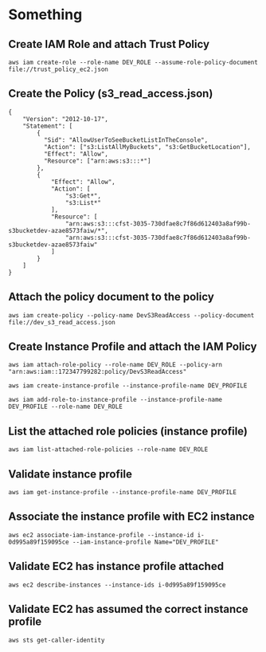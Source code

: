 # Something

## Create IAM Role and attach Trust Policy

```
aws iam create-role --role-name DEV_ROLE --assume-role-policy-document file://trust_policy_ec2.json
```

## Create the Policy (s3_read_access.json)

```
{
    "Version": "2012-10-17",
    "Statement": [
        {
          "Sid": "AllowUserToSeeBucketListInTheConsole",
          "Action": ["s3:ListAllMyBuckets", "s3:GetBucketLocation"],
          "Effect": "Allow",
          "Resource": ["arn:aws:s3:::*"]
        },
        {
            "Effect": "Allow",
            "Action": [
                "s3:Get*",
                "s3:List*"
            ],
            "Resource": [
                "arn:aws:s3:::cfst-3035-730dfae8c7f86d612403a8af99b-s3bucketdev-azae8573faiw/*",
                "arn:aws:s3:::cfst-3035-730dfae8c7f86d612403a8af99b-s3bucketdev-azae8573faiw"
            ]
        }
    ]
}
```

## Attach the policy document to the policy

```
aws iam create-policy --policy-name DevS3ReadAccess --policy-document file://dev_s3_read_access.json
```

## Create Instance Profile and attach the IAM Policy

```
aws iam attach-role-policy --role-name DEV_ROLE --policy-arn "arn:aws:iam::172347799282:policy/DevS3ReadAccess"

aws iam create-instance-profile --instance-profile-name DEV_PROFILE

aws iam add-role-to-instance-profile --instance-profile-name DEV_PROFILE --role-name DEV_ROLE
```

## List the attached role policies (instance profile)

```
aws iam list-attached-role-policies --role-name DEV_ROLE
```

## Validate instance profile

```
aws iam get-instance-profile --instance-profile-name DEV_PROFILE
```

## Associate the instance profile with EC2 instance

```
aws ec2 associate-iam-instance-profile --instance-id i-0d995a89f159095ce --iam-instance-profile Name="DEV_PROFILE"
```

## Validate EC2 has instance profile attached

```
aws ec2 describe-instances --instance-ids i-0d995a89f159095ce
```

## Validate EC2 has assumed the correct instance profile

```
aws sts get-caller-identity
```